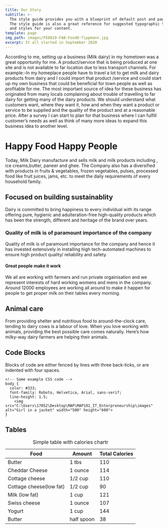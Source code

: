 ```yaml
---
title: Our Story
subtitle: >-
  The style guide provides you with a blueprint of default post and page styles.
  The style guide is also a great reference for suggested typographic treatment
  and styles for your content.
template: page
img_path: images/FE0819-FAB-Food8-Tippmann.jpg
excerpt: It all started in September 2020
---
```

According to me, setting up a business (Milk dairy) in my hometown was a great opportunity for me.
A product/service that is being produced at one site and is not available to far location due to less transport channels. For example:-In my homeplace people have to travel a lot to get milk and dairy products from dairy and I could import that product /service and could start up my own business that could be beneficial for town people as well as profitable for me.
The most important source of idea for these business has originated from many locals complaining about trouble of travelling to far dairy for getting many of the dairy products. We should understand what customers want, where they want it, how and when they want a product or service to be supplied and the quality of the product and at a reasonable price. 
After a survey I can start to plan for that business where I can fulfill customer’s needs as well as think of many more ideas to expand this business idea to another level.


# Happy Food Happy People

Today, Milk Dairy manufacture and sells milk and milk products including , ice creams,butter, paneer and ghee. The Company also has a diversified with products in fruits & vegetables, frozen vegetables, pulses, processed food like fruit juices, jams, etc. to meet the daily requirements of every household family.

## Focused on building sustainablity

Dairy is committed to bring happiness to every individual with its range offering pure, hygienic and adulteration-free high-quality products which has been the strength, different and heritage of the brand over years.

### Quality of milk is of paramount importance of the company

Quality of milk is of paramount importance for the company and hence it has invested extensively in installing high tech-automated machines to ensure high product quality/ reliability and safety.

#### Great people make it work

We all are working with farmers and run private orgainisation and we represent interests of hard working womens and mens in the company. Around 12000 employees are working all around to make it happen for people to get proper milk on their tables every morning.


## Animal care

From providing shelter and nutritious food to around-the-clock care, tending to dairy cows is a labour of love. When you love working with animals, providing the best possible care comes naturally. Here’s how milky-way dairy farmers are helping their animals.

## Code Blocks

Blocks of code are either fenced by lines with three back-ticks, or are indented with four spaces.

```
<!-- Some example CSS code -->
body {
  color: #333;
  font-family: Roboto, Helvetica, Arial, sans-serif;
  line-height: 1.5;
	<img src="C:\Users\17052\Desktop\MAP\MAP101_IT_Enterpreneurship\images" alt="Girl in a jacket" width="500" height="600">
}
```

## Tables

<div class="responsive-table">
  <table>
    <caption>Simple table with calories chartr</caption>
    <thead>
      <tr>
        <th>Food</th>
        <th>Amount</th>
        <th>Total Calories</th>
      </tr>
    </thead>
    <tbody>
      <tr>
        <td>Butter</td>
        <td>1 tbs</td>
        <td>110</td>
      </tr>
      <tr>
        <td>Cheddar Cheese</td>
        <td>1 ounce</td>
        <td>114</td>
      </tr>
			<tr>
        <td>Cottage cheese</td>
        <td>1/2 cup</td>
        <td>110</td>
      </tr>
			<tr>
        <td>Cottage cheese(low fat)</td>
        <td>1/2 cup</td>
        <td>90</td>
      </tr>
			<tr>
        <td>Milk (low fat)</td>
        <td>1 cup</td>
        <td>121</td>
      </tr>
			<tr>
        <td>Swiss cheese</td>
        <td>1 ounce</td>
        <td>107</td>
      </tr>
				<tr>
        <td>Yogurt</td>
        <td>1 cup</td>
        <td>144</td>
      </tr>
				<tr>
        <td>Butter</td>
        <td>half spoon</td>
        <td>38</td>
      </tr>
    </tbody>
  </table>
</div>
